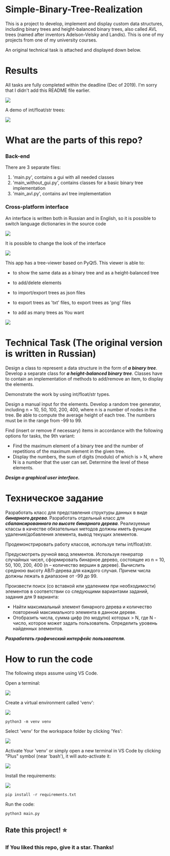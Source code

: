 
# Simple-Binary-Tree-Realization

This is a project to develop, implement and display custom data structures, including binary trees and height-balanced binary trees, also called AVL trees (named after inventors Adelson-Velsky and Landis). This is one of my projects from one of my university courses.

An original technical task is attached and displayed down below.

# Results

All tasks are fully completed within the deadline (Dec of 2019). I'm sorry that I didn't add this README file earlier.

![](.github/0.gif)

A demo of int/float/str trees:

![](.github/3.gif)


# What are the parts of this repo?

### Back-end

There are 3 separate files:

1. 'main.py', contains a gui with all needed classes
2. 'main_without_gui.py', contains classes for a basic binary tree implementation
3. 'main_avl.py', contains avl tree implementation

### Cross-platform interface

An interface is written both in Russian and in English, so it is possible to switch language dictionaries in the source code

![](.github/7.gif)

It is possible to change the look of the interface

![](.github/5.gif)

This app has a tree-viewer based on PyQt5. This viewer is able to:

- to show the same data as a binary tree and as a height-balanced tree

- to add/delete elements

- to import/export trees as json files

- to export trees as 'txt' files, to export trees as 'png' files

- to add as many trees as You want

![](.github/6.gif)


# Technical Task (The original version is written in Russian)

Design a class to represent a data structure in
the form of ***a binary tree***. Develop a separate class for ***a height-balanced binary tree***.
Classes have to contain an implementation of methods to add/remove an item, to display the elements.

Demonstrate the work by using int/float/str types.

Design a manual input for the elements. Develop a random tree generator, including n = 10, 50, 100, 200, 400, where n is a number of nodes in the tree.
Be able to compute the average height of each tree. The numbers must be in the range from -99 to 99.

Find (insert or remove if necessary) items
in accordance with the following options for tasks, the 9th variant:
* Find the maximum element of a binary tree and the number of repetitions of the maximum element in the given tree.
* Display the numbers, the sum of digits (modulo) of which is > N, where N is a number that the user can set. Determine the level of these elements. 

***Design a graphical user interface.***



# Техническое задание
Разработать класс для представления структуры данных в
виде ***бинарного дерева***. Разработать отдельный класс для ***сбалансированного по высоте бинарного дерева***.
Реализуемые классы в качестве обязательных методов
должны иметь функции удаления/добавления элемента, вывод текущих элементов.

Продемонстрировать работу классов, используя типы int/float/str.

Предусмотреть ручной ввод элементов. Используя генератор случайных чисел, сформировать бинарное дерево, состоящее из n = 10, 50, 100, 200,
400 (n – количество вершин в дереве). Вычислить среднюю высоту АВЛ-дерева
для каждого случая. Причем числа должны лежать в диапазоне от -99 до 99. 

Произвести поиск (со вставкой или удалением при необходимости) элементов
в соответствии со следующими вариантами заданий, задания для 9 варианта:
* Найти максимальный элемент бинарного дерева и количество повторений максимального элемента в данном дереве.
* Отобразить числа, сумма цифр (по модулю) которых > N, где N - число, которое может задать пользователь. Определить уровень найденных элементов. 

***Разработать графический интерфейс пользователя.***



# How to run the code

The following steps assume using VS Code. 

Open a terminal:

![](.github/setup_0_open_terminal.gif)

Create a virtual environment called 'venv':

![](.github/setup_1_python3__m_venv_venv.png)

```
python3 -m venv venv
```

Select 'venv' for the workspace folder by clicking 'Yes':

![](.github/setup_2_create_vscode_workspace.png)


Activate Your 'venv' or simply open a new terminal in VS Code by clicking "Plus" symbol (near 'bash'), it will auto-activate it:

![](.github/setup_3_activate_venv.png)

Install the requirements:

![](.github/setup_4_pip_install.png)

```
pip install -r requirements.txt
```

Run the code:

```
python3 main.py
```


## Rate this project! :star:
### If You liked this repo, give it a star. Thanks!
